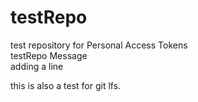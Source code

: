 # testRepo
test repository for Personal Access Tokens  
testRepo Message  
adding a line  

this is also a test for git lfs.
